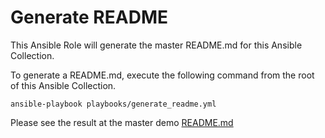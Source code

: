 # Generate README

This Ansible Role will generate the master README.md for this Ansible Collection.

To generate a README.md, execute the following command from the root of this Ansible Collection.

```
ansible-playbook playbooks/generate_readme.yml
```

Please see the result at the master demo [README.md](../../README.md)
